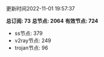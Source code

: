 更新时间2022-11-01 19:57:37

**总订阅: 73**
**总节点: 2064**
**有效节点: 724**
- ss节点: 379
- v2ray节点: 249
- trojan节点: 96
